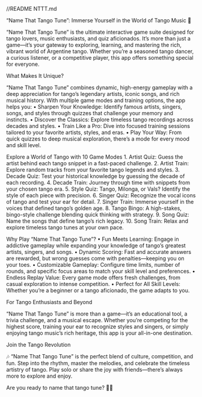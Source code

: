 //README NTTT.md

“Name That Tango Tune”: Immerse Yourself in the World of Tango Music 🎵

“Name That Tango Tune” is the ultimate interactive game suite designed for tango lovers, music enthusiasts, and quiz aficionados. It’s more than just a game—it’s your gateway to exploring, learning, and mastering the rich, vibrant world of Argentine tango. Whether you’re a seasoned tango dancer, a curious listener, or a competitive player, this app offers something special for everyone.

What Makes It Unique?

“Name That Tango Tune” combines dynamic, high-energy gameplay with a deep appreciation for tango’s legendary artists, iconic songs, and rich musical history. With multiple game modes and training options, the app helps you:
• Sharpen Your Knowledge: Identify famous artists, singers, songs, and styles through quizzes that challenge your memory and instincts.
• Discover the Classics: Explore timeless tango recordings across decades and styles.
• Train Like a Pro: Dive into focused training sessions tailored to your favorite artists, styles, and eras.
• Play Your Way: From quick quizzes to deep musical exploration, there’s a mode for every mood and skill level.

Explore a World of Tango with 10 Game Modes 1. Artist Quiz: Guess the artist behind each tango snippet in a fast-paced challenge. 2. Artist Train: Explore random tracks from your favorite tango legends and styles. 3. Decade Quiz: Test your historical knowledge by guessing the decade of each recording. 4. Decade Train: Journey through time with snippets from your chosen tango era. 5. Style Quiz: Tango, Milonga, or Vals? Identify the style of each piece with precision. 6. Singer Quiz: Recognize the vocal icons of tango and test your ear for detail. 7. Singer Train: Immerse yourself in the voices that defined tango’s golden age. 8. Tango Bingo: A high-stakes, bingo-style challenge blending quick thinking with strategy. 9. Song Quiz: Name the songs that define tango’s rich legacy. 10. Song Train: Relax and explore timeless tango tunes at your own pace.

Why Play “Name That Tango Tune”?
• Fun Meets Learning: Engage in addictive gameplay while expanding your knowledge of tango’s greatest artists, singers, and songs.
• Dynamic Scoring: Fast and accurate answers are rewarded, but wrong guesses come with penalties—keeping you on your toes.
• Customizable Gameplay: Configure time limits, number of rounds, and specific focus areas to match your skill level and preferences.
• Endless Replay Value: Every game mode offers fresh challenges, from casual exploration to intense competition.
• Perfect for All Skill Levels: Whether you’re a beginner or a tango aficionado, the game adapts to you.

For Tango Enthusiasts and Beyond

“Name That Tango Tune” is more than a game—it’s an educational tool, a trivia challenge, and a musical escape. Whether you’re competing for the highest score, training your ear to recognize styles and singers, or simply enjoying tango music’s rich heritage, this app is your all-in-one destination.

Join the Tango Revolution

🎶 “Name That Tango Tune” is the perfect blend of culture, competition, and fun. Step into the rhythm, master the melodies, and celebrate the timeless artistry of tango. Play solo or share the joy with friends—there’s always more to explore and enjoy.

Are you ready to name that tango tune? 💃🕺
